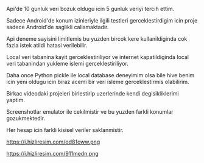 Api'de 10 gunluk veri bozuk oldugu icin 5 gunluk veriyi tercih ettim.


Sadece Android'de konum izinleriyle ilgili testleri gerceklestirdigim icin proje sadece Android'de saglikli calismaktadir.


Api deneme sayisini limitlemis bu yuzden bircok kere kullanildiginda cok fazla istek atildi hatasi verilebilir.


Local veri tabanina kayit gerceklestiriliyor ve internet kapatildiginda local veri tabanindan yukleme islemi gerceklestiriliyor.


Daha once Python pickle ile local database deneyimim olsa bile hive benim icin yeni oldugu icin biraz acemi bir veri isleme gerceklestirmis olabilirim.


Birkac videodaki projeleri birlestirip uzerlerinde kendi degisikliklerimi yaptim.


Screenshotlar emulator ile cekilmistir ve bu yuzden farkli konumlar gozukmektedir.


Her hesap icin farkli kisisel veriler saklanmistir.


https://i.hizliresim.com/od81oww.png

https://i.hizliresim.com/911medn.png

